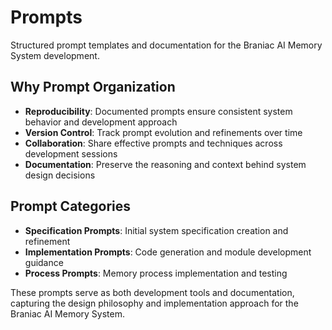 # Prompts

Structured prompt templates and documentation for the Braniac AI Memory System development.

## Why Prompt Organization

- **Reproducibility**: Documented prompts ensure consistent system behavior and development approach
- **Version Control**: Track prompt evolution and refinements over time
- **Collaboration**: Share effective prompts and techniques across development sessions
- **Documentation**: Preserve the reasoning and context behind system design decisions

## Prompt Categories

- **Specification Prompts**: Initial system specification creation and refinement
- **Implementation Prompts**: Code generation and module development guidance
- **Process Prompts**: Memory process implementation and testing

These prompts serve as both development tools and documentation, capturing the design philosophy and implementation approach for the Braniac AI Memory System.